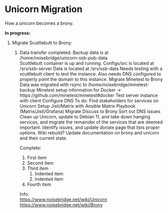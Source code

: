 # Unicorn Migration
How a unicorn becomes a brony.  

<b>In progress:</b>
<ol>
    <li>Migrate Scuttlebutt to Brony:</li>
    <ol>  
        <li>Data transfer completed.  Backup data is at /home/noisebridge/unicorn-ssb-pub-data</li>  
    Scuttlebutt container is up and running.  Configs/src is located at /srv/ssb-server Data is located at /srv/ssb-data
    Needs testing with a scuttlebutt client to test the instance.
    Also needs DNS configured to properly point the domain to this instance.
Migrate Minetest to Brony  
    Data was migrated with rsync to /home/noisebridge/minetest-backup  
    Minetest setup information for Docker -> https://github.com/minetest/minetest#docker  
    Test server instance with client  
    Configure DNS  
To do:  
Find stakeholders for services on Unicorn  
Setup Jisti/Matrix with Ansible Matrix Playbook (Matrix/Jisti/Grafana)  
Migrate Discuss to Brony
Sort out DNS issues
Clean up Unicorn, update to Debian 11, and take down hanging services, and migrate the remainder of the services that are deemed important.  
Identify issues, and update donate page that lists proper options.  
Wiki rebuild?  
Update documentation on brony and unicorn and their current state.  
  
Complete:  

<ol> <li>First item</li> <li>Second item</li> <li>Third item <ol> <li>Indented item</li> <li>Indented item</li> </ol> </li> <li>Fourth item</li> </ol>



Info:  
https://www.noisebridge.net/wiki/Unicorn  
https://www.noisebridge.net/wiki/Brony  

